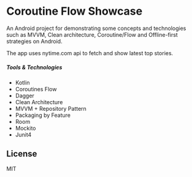 # Coroutine Flow Showcase

An Android project for demonstrating some concepts and technologies such as MVVM, Clean architecture, Coroutine/Flow and Offline-first strategies on Android.

The app uses nytime.com api to fetch and show latest top stories.

##### Tools & Technologies

  - Kotlin
  - Coroutines Flow
  - Dagger
  - Clean Architecture
  - MVVM + Repository Pattern
  - Packaging by Feature
  - Room
  - Mockito
  - Junit4

License
----

MIT

